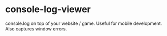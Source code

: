 console-log-viewer
==================

console.log on top of your website / game. Useful for mobile development. Also captures window errors. 
